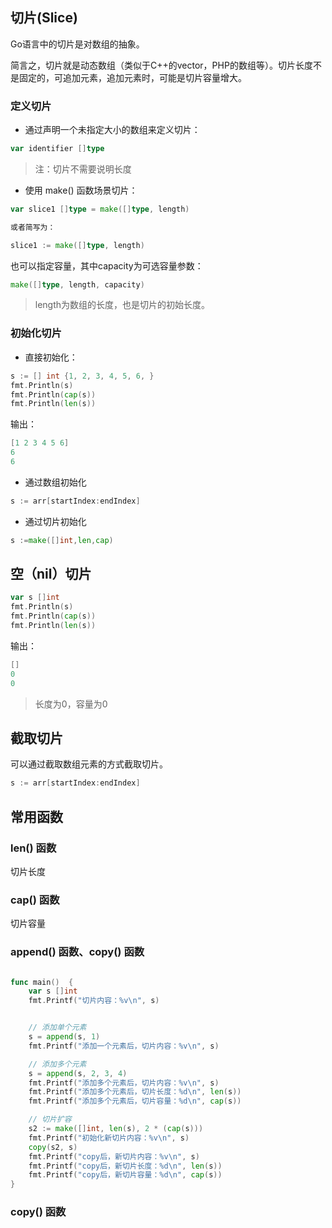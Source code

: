 ## 切片\(Slice\)

Go语言中的切片是对数组的抽象。

简言之，切片就是动态数组（类似于C++的vector，PHP的数组等）。切片长度不是固定的，可追加元素，追加元素时，可能是切片容量增大。

### 定义切片

* 通过声明一个未指定大小的数组来定义切片：

```go
var identifier []type
```

> 注：切片不需要说明长度

* 使用 make\(\) 函数场景切片：

```go
var slice1 []type = make([]type, length)

或者简写为：

slice1 := make([]type, length)
```

也可以指定容量，其中capacity为可选容量参数：

```go
make([]type, length, capacity)
```

> length为数组的长度，也是切片的初始长度。

### 初始化切片

* 直接初始化：

```go
s := [] int {1, 2, 3, 4, 5, 6, }
fmt.Println(s)
fmt.Println(cap(s))
fmt.Println(len(s))
```

输出：

```go
[1 2 3 4 5 6]
6
6
```

* 通过数组初始化

```go
s := arr[startIndex:endIndex]
```

* 通过切片初始化

```go
s :=make([]int,len,cap)
```

## 空（nil）切片

```go
var s []int
fmt.Println(s)
fmt.Println(cap(s))
fmt.Println(len(s))
```

输出：

```go
[]
0
0
```

> 长度为0，容量为0

## 截取切片

可以通过截取数组元素的方式截取切片。

```go
s := arr[startIndex:endIndex]
```

## 常用函数

### len\(\)  函数

切片长度

### cap\(\) 函数

切片容量

### append\(\) 函数、copy\(\) 函数

```go

func main()  {
	var s []int
	fmt.Printf("切片内容：%v\n", s)


	// 添加单个元素
	s = append(s, 1)
	fmt.Printf("添加一个元素后，切片内容：%v\n", s)

	// 添加多个元素
	s = append(s, 2, 3, 4)
	fmt.Printf("添加多个元素后，切片内容：%v\n", s)
	fmt.Printf("添加多个元素后，切片长度：%d\n", len(s))
	fmt.Printf("添加多个元素后，切片容量：%d\n", cap(s))

	// 切片扩容
	s2 := make([]int, len(s), 2 * (cap(s)))
	fmt.Printf("初始化新切片内容：%v\n", s)
	copy(s2, s)
	fmt.Printf("copy后，新切片内容：%v\n", s)
	fmt.Printf("copy后，新切片长度：%d\n", len(s))
	fmt.Printf("copy后，新切片容量：%d\n", cap(s))
}
```

### copy\(\) 函数



